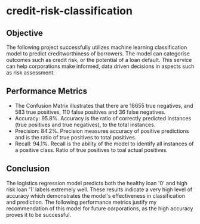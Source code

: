 # credit-risk-classification
## Objective 
The following project successfully utilizes machine learning classification model to predict creditworthiness of borrowers. The model can categorise outcomes such as credit risk, or the potential of a loan default. This service can help corporations make informed, data driven decisions in aspects such as risk assessment.
## Performance Metrics 
* The Confusion Matrix illustrates that there are 18655 true negatives, and 583 true positives, 110 false positives and 36 false negatives.
* Accuracy: 95.8%. Accuracy is the ratio of correctly predicted instances (true positives and true negatives), to the total instances.
* Precision: 84.2%. Precision measures accuracy of positive predictions and is the ratio of true positives to total positives.
* Recall: 94.1%. Recall is the ability of the model to identify all instances of a positive class. Ratio of true positives to toal actual positives.

## Conclusion 
The logistics regression model predicts both the healthy loan '0' and high risk loan '1' labels extremely well. These results indicate a very high level of accuracy which demonstrates the model's effectiveness in classification and prediction. The following performance metrics justify my recommendation of this model for future corporations, as the high accuracy proves it to be successful. 
